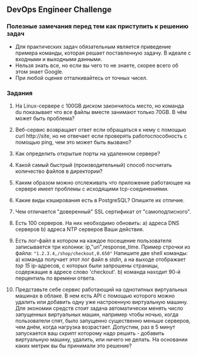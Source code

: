 ## DevOps Engineer Challenge

### Полезные замечания перед тем как приступить к решению задач
  * Для практических задач обязательным является приведение примера команды, которая решает поставленную задачу. В идеале с входными и выходными данными.
  * Нельзя знать все, но если вы чего то не знаете, скорее всего об этом знает Google.
  * При любой оценке отталкивайтесь от точных чисел.

### Задания
  1. На Linux-сервере с 100GB диском закончилось место, но команда du показывает что все файлы вместе занимают только 70GB. В чём может быть проблема?

  2. Веб-сервис возвращает ответ если обращаться к нему с помощью curl http://site, но не отвечает если проверять работоспособность с помощью ping, чем это может быть вызвано?

  3. Как определить открытые порты на удаленном сервере?

  4. Какой самый быстрый (производительный) способ посчитать количество файлов в директории?

  5. Каким образом можно отслеживать что приложение работающее на сервере имеет проблемы с исходящими tcp-соединениями.

  6. Какие виды кэширования есть в PostgreSQL? Опишите их отличие.

  7. Чем отличается "доверенный" SSL сертификат от "самоподписного".

  8. Есть 100 серверов. На них необходимо обновить:
    a) адреса DNS серверов
    b) адреса NTP серверов
    Ваши действия.

  9. Есть лог-файл в котором на каждое посещение пользователя записывается три колонки: ip,"uri",response_time.
  Пример строчки из файла: `"1.2.3.4,/shop/checkout,0.650"`
  Напишите две shell команды:
    a) команда получает этот лог файл в *stdin*, а на выходе отображает *top 15* ip-адресов, с которых были запрошены страницы, содержащие в адресе слово 'checkout'.
    b) команда находит 90-й перцентиль по времени ответа.

  10. Представьте себе сервис работающий на однотипных виртуальных машинах в облаке. В нем есть API с помощью которого можно удалить или добавить одну уже настроенную виртуальную машину. Для экономии средств стоит задача автоматически менять число запущенных виртуальных машин, например чтобы ночью, когда пользователи спят, было запущенно существенно меньше серверов, чем днём, когда нагрузка возрастает. Допустим, раз в 5 минут запускается ваш скрипт которому надо решить - добавить виртуальную машину, удалить, или ничего не делать. На основании каких метрик вы бы принимали это решение?

